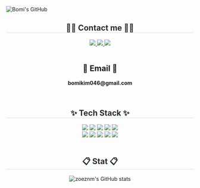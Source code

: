 
<div class="header">
      <img src="https://capsule-render.vercel.app/api?type=transparent&fontColor=F5C0CA&text=Bomi's%20GitHub%20&height=150&fontSize=60&descAlignY=75&descAlign=60" alt="Bomi's GitHub">
    </div>
<div align= "center">
    <h2 style="border-bottom: 1px solid #d8dee4; color: #282d33;"> 🧑‍💻 Contact me 🧑‍💻 </h2>
    <div align= "center">
         <a href=bomikim046@gmail.com> <img src="https://img.shields.io/badge/Notion-000000?style=for-the-badge&logo=Notion&logoColor=white&link=bomikim046@gmail.com"> </a>
         <a href=https://www.instagram.com/matomabo> <img src="https://img.shields.io/badge/Instagram-E4405F?style=for-the-badge&logo=Instagram&logoColor=white&link=https://www.instagram.com/matomabo"> </a>
         <a href=mailto:bomikim046@gmail.com> <img src="https://img.shields.io/badge/Gmail-EA4335?style=for-the-badge&logo=Gmail&logoColor=white&link=mailto:bomikim046@gmail.com"> </a>
          </div><br>
    <div align= "center">  </div> 
    <h2 align="center">📧 Email 📧</h2>
<p align="center">
  <Strong>bomikim046@gmail.com</Strong>
</p><br>
<div align= "center">
    <h2 style="border-bottom: 1px solid #d8dee4; color: #282d33;"> ✨ Tech Stack ✨ </h2>
    <div style="margin: 0 auto; text-align: center;" align= "center"> <img src="https://img.shields.io/badge/Python-3776AB?style=for-the-badge&logo=Python&logoColor=white">
          <img src="https://img.shields.io/badge/Flask-000000?style=for-the-badge&logo=Flask&logoColor=white">
          <img src="https://img.shields.io/badge/MySQL-4479A1?style=for-the-badge&logo=MySQL&logoColor=white">
          <img src="https://img.shields.io/badge/C-A8B9CC?style=for-the-badge&logo=C&logoColor=white">
          <img src="https://img.shields.io/badge/Amazon AWS-232F3E?style=for-the-badge&logo=Amazon AWS&logoColor=white">
          <br/><img src="https://img.shields.io/badge/Java-007396?style=for-the-badge&logo=Java&logoColor=white">
          <img src="https://img.shields.io/badge/Spring-6DB33F?style=for-the-badge&logo=Spring&logoColor=white">
          <img src="https://img.shields.io/badge/Spring Boot-6DB33F?style=for-the-badge&logo=Spring Boot&logoColor=white">
          <img src="https://img.shields.io/badge/Git-F05032?style=for-the-badge&logo=Git&logoColor=white">
          <img src="https://img.shields.io/badge/Github-181717?style=for-the-badge&logo=Github&logoColor=white">
          </div>
    </div><br>
<div align= "center">
    <h2 style="border-bottom: 1px solid #d8dee4; color: #282d33;"> 📋 Stat 📋 </h2>
    
![zoeznm's GitHub stats](https://github-readme-stats.vercel.app/api?username=zoeznm&show_icons=true&theme=catppuccin_latte)    

<br>
